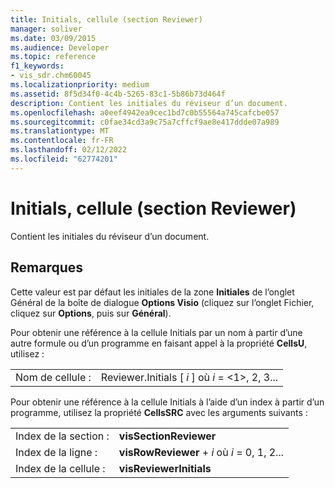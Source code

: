 ```yaml
---
title: Initials, cellule (section Reviewer)
manager: soliver
ms.date: 03/09/2015
ms.audience: Developer
ms.topic: reference
f1_keywords:
- vis_sdr.chm60045
ms.localizationpriority: medium
ms.assetid: 8f5d34f0-4c4b-5265-83c1-5b86b73d464f
description: Contient les initiales du réviseur d’un document.
ms.openlocfilehash: a0eef4942ea9cec1bd7c0b55564a745cafcbe057
ms.sourcegitcommit: c0fae34cd3a9c75a7cffcf9ae8e417ddde07a989
ms.translationtype: MT
ms.contentlocale: fr-FR
ms.lasthandoff: 02/12/2022
ms.locfileid: "62774201"
---
```

# <a name="initials-cell-reviewer-section"></a>Initials, cellule (section Reviewer)

Contient les initiales du réviseur d’un document.
  
## <a name="remarks"></a>Remarques

Cette valeur est par défaut les initiales de la zone **Initiales** de l’onglet Général de la boîte de dialogue **Options Visio** (cliquez sur l’onglet Fichier, cliquez sur **Options**, puis sur **Général**).  
  
Pour obtenir une référence à la cellule Initials par un nom à partir d’une autre formule ou d’un programme en faisant appel à la propriété **CellsU**, utilisez : 
  
|||
|:-----|:-----|
| Nom de cellule :  <br/> | Reviewer.Initials [  *i*  ] où  *i*  = <1>, 2, 3... |
   
Pour obtenir une référence à la cellule Initials à l’aide d’un index à partir d’un programme, utilisez la propriété **CellsSRC** avec les arguments suivants : 
  
|||
|:-----|:-----|
| Index de la section :  <br/> |**visSectionReviewer** <br/> |
| Index de la ligne :  <br/> |**visRowReviewer** +   *i* où *i* = 0, 1, 2... |
| Index de la cellule :  <br/> |**visReviewerInitials** <br/> |
   

